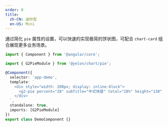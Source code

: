 ```yaml
---
order: 0
title:
  zh-CN: 迷你型
  en-US: Mini
---
```


通过简化 `pie` 属性的设置，可以快速的实现极简的饼状图，可配合 `chart-card` 组合展现更多业务场景。

```ts
import { Component } from '@angular/core';

import { G2PieModule } from '@yelon/chart/pie';

@Component({
  selector: 'app-demo',
  template: `
    <div style="width: 200px; display: inline-block">
      <g2-pie percent="28" subTitle="中式快餐" total="28%" height="130" />
    </div>
  `,
  standalone: true,
  imports: [G2PieModule]
})
export class DemoComponent {}
```

